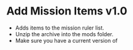 # Add Mission Items v1.0

- Adds items to the mission ruler list.
- Unzip the archive into the mods folder.
- Make sure you have a current version of
